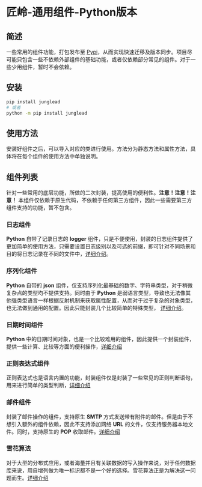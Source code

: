 # 匠岭-通用组件-Python版本

## 简述
一些常用的组件功能，打包发布至 [Pypi](https://pypi.org/)，从而实现快速迁移及版本同步。项目尽可能只包含一些不依赖外部组件的基础功能，或者仅依赖部分常见的组件。对于一些少用组件，暂时不会依赖。

## 安装
```BASH
pip install junglead
# 或者
python -m pip install junglead
```

## 使用方法
安装好组件之后，可以导入对应的类进行使用。方法分为静态方法和属性方法，具体将在每个组件的使用方法中单独说明。

## 组件列表
针对一些常用的底层功能，所做的二次封装，提高使用的便利性。**注意！注意！注意！** 本组件仅依赖于原生代码，不依赖于任何第三方组件，因此一些需要第三方组件支持的功能，暂不包含。

### 日志组件
**Python** 自带了记录日志的 **logger** 组件，只是不便使用，封装的日志组件提供了更加简单的使用方法，只需要设置日志级别以及可选的前缀，即可针对不同场景和目的将日志记录在不同的文件中，[详细介绍](docs/logger.md)。

### 序列化组件
**Python** 自带的 **json** 组件，仅支持序列化最基础的数字、字符串类型，对于稍微复杂点的类型均不提供支持。同时由于 **Python** 是弱语言类型，导致也无法像其他强类型语言一样根据反射机制来获取属性配置，从而对于过于复杂的对象类型，也无法做到通用的配置。因此只能封装几个比较简单的特殊类型， [详细介绍](docs/json.md)。

### 日期时间组件
**Python** 中的日期时间对象，也是一个比较难用的组件，因此提供一个封装组件，提供一些计算、比较等方面的便利操作，[详细介绍](docs/datetime.md)

### 正则表达式组件
正则表达式也是语言内置的功能，封装组件仅是封装了一些常见的正则判断语句，用来进行简单的类型判断，[详细介绍](docs/regex.md)

### 邮件组件
封装了邮件操作的组件，支持原生 **SMTP** 方式发送带有附件的邮件。但是由于不想引入额外的组件依赖，因此不支持添加网络 **URL** 的文件，仅支持服务器本地文件。同时，支持原生的 **POP** 收取邮件。[详细介绍](docs/email.md)

### 雪花算法
对于大型的分布式应用，或者海量并且有关联数据的写入操作来说，对于任何数据库来说，用自增列做为唯一标识都不是一个好的选择。雪花算法正是为解决这一问题而生。[详细介绍](docs/snowflake.md)